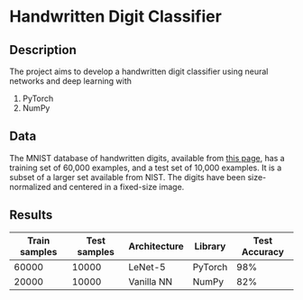 # Handwritten Digit Classifier

## Description
The project aims to develop a handwritten digit classifier using neural networks and deep learning with
1. PyTorch
2. NumPy
## Data
The MNIST database of handwritten digits, available from [this page](http://yann.lecun.com/exdb/mnist/), has a training set of 60,000 examples, and a test set of 10,000 examples. It is a subset of a larger set available from NIST. The digits have been size-normalized and centered in a fixed-size image.

## Results


| Train samples | Test samples | Architecture | Library | Test Accuracy |
| ------------- | ------------ | ------------ | ------- | ------------- |
| 60000         | 10000        | LeNet-5      | PyTorch | 98%           |
| 20000         | 10000        | Vanilla NN   | NumPy   | 82%           |
